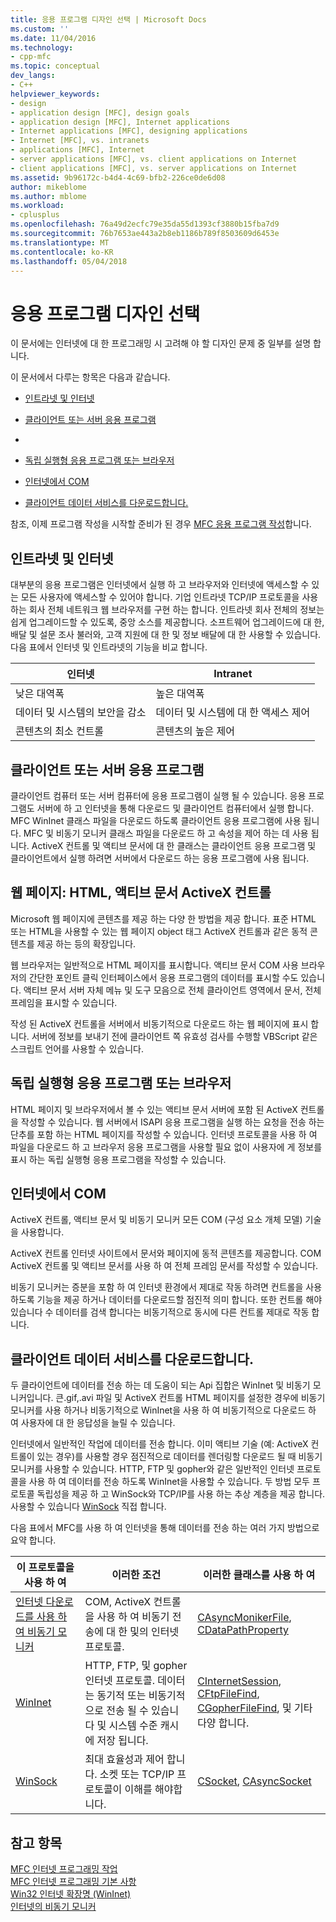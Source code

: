 ```yaml
---
title: 응용 프로그램 디자인 선택 | Microsoft Docs
ms.custom: ''
ms.date: 11/04/2016
ms.technology:
- cpp-mfc
ms.topic: conceptual
dev_langs:
- C++
helpviewer_keywords:
- design
- application design [MFC], design goals
- application design [MFC], Internet applications
- Internet applications [MFC], designing applications
- Internet [MFC], vs. intranets
- applications [MFC], Internet
- server applications [MFC], vs. client applications on Internet
- client applications [MFC], vs. server applications on Internet
ms.assetid: 9b96172c-b4d4-4c69-bfb2-226ce0de6d08
author: mikeblome
ms.author: mblome
ms.workload:
- cplusplus
ms.openlocfilehash: 76a49d2ecfc79e35da55d1393cf3880b15fba7d9
ms.sourcegitcommit: 76b7653ae443a2b8eb1186b789f8503609d6453e
ms.translationtype: MT
ms.contentlocale: ko-KR
ms.lasthandoff: 05/04/2018
---
```

# <a name="application-design-choices"></a>응용 프로그램 디자인 선택
이 문서에는 인터넷에 대 한 프로그래밍 시 고려해 야 할 디자인 문제 중 일부를 설명 합니다.  
  
 이 문서에서 다루는 항목은 다음과 같습니다.  
  
-   [인트라넷 및 인터넷](#_core_intranet_versus_internet)  
  
-   [클라이언트 또는 서버 응용 프로그램](#_core_client_or_server_application)  
  
-   [](#_core_the_web_page)  
  
-   [독립 실행형 응용 프로그램 또는 브라우저](#_core_browser_or_standalone)  
  
-   [인터넷에서 COM](#_core_com_on_the_internet)  
  
-   [클라이언트 데이터 서비스를 다운로드합니다.](#_core_client_data_download_services)  
  
 참조, 이제 프로그램 작성을 시작할 준비가 된 경우 [MFC 응용 프로그램 작성](../mfc/writing-mfc-applications.md)합니다.  
  
##  <a name="_core_intranet_versus_internet"></a> 인트라넷 및 인터넷  
 대부분의 응용 프로그램은 인터넷에서 실행 하 고 브라우저와 인터넷에 액세스할 수 있는 모든 사용자에 액세스할 수 있어야 합니다. 기업 인트라넷 TCP/IP 프로토콜을 사용 하는 회사 전체 네트워크 웹 브라우저를 구현 하는 합니다. 인트라넷 회사 전체의 정보는 쉽게 업그레이드할 수 있도록, 중앙 소스를 제공합니다. 소프트웨어 업그레이드에 대 한, 배달 및 설문 조사 불러와, 고객 지원에 대 한 및 정보 배달에 대 한 사용할 수 있습니다. 다음 표에서 인터넷 및 인트라넷의 기능을 비교 합니다.  
  
|인터넷|Intranet|  
|--------------|--------------|  
|낮은 대역폭|높은 대역폭|  
|데이터 및 시스템의 보안을 감소|데이터 및 시스템에 대 한 액세스 제어|  
|콘텐츠의 최소 컨트롤|콘텐츠의 높은 제어|  
  
##  <a name="_core_client_or_server_application"></a> 클라이언트 또는 서버 응용 프로그램  
 클라이언트 컴퓨터 또는 서버 컴퓨터에 응용 프로그램이 실행 될 수 있습니다. 응용 프로그램도 서버에 하 고 인터넷을 통해 다운로드 및 클라이언트 컴퓨터에서 실행 합니다. MFC WinInet 클래스 파일을 다운로드 하도록 클라이언트 응용 프로그램에 사용 됩니다. MFC 및 비동기 모니커 클래스 파일을 다운로드 하 고 속성을 제어 하는 데 사용 됩니다. ActiveX 컨트롤 및 액티브 문서에 대 한 클래스는 클라이언트 응용 프로그램 및 클라이언트에서 실행 하려면 서버에서 다운로드 하는 응용 프로그램에 사용 됩니다.  
  
##  <a name="_core_the_web_page"></a> 웹 페이지: HTML, 액티브 문서 ActiveX 컨트롤  
 Microsoft 웹 페이지에 콘텐츠를 제공 하는 다양 한 방법을 제공 합니다. 표준 HTML 또는 HTML을 사용할 수 있는 웹 페이지 object 태그 ActiveX 컨트롤과 같은 동적 콘텐츠를 제공 하는 등의 확장입니다.  
  
 웹 브라우저는 일반적으로 HTML 페이지를 표시합니다. 액티브 문서 COM 사용 브라우저의 간단한 포인트 클릭 인터페이스에서 응용 프로그램의 데이터를 표시할 수도 있습니다. 액티브 문서 서버 자체 메뉴 및 도구 모음으로 전체 클라이언트 영역에서 문서, 전체 프레임을 표시할 수 있습니다.  
  
 작성 된 ActiveX 컨트롤을 서버에서 비동기적으로 다운로드 하는 웹 페이지에 표시 합니다. 서버에 정보를 보내기 전에 클라이언트 쪽 유효성 검사를 수행할 VBScript 같은 스크립트 언어를 사용할 수 있습니다.  
  
##  <a name="_core_browser_or_standalone"></a> 독립 실행형 응용 프로그램 또는 브라우저  
 HTML 페이지 및 브라우저에서 볼 수 있는 액티브 문서 서버에 포함 된 ActiveX 컨트롤을 작성할 수 있습니다. 웹 서버에서 ISAPI 응용 프로그램을 실행 하는 요청을 전송 하는 단추를 포함 하는 HTML 페이지를 작성할 수 있습니다. 인터넷 프로토콜을 사용 하 여 파일을 다운로드 하 고 브라우저 응용 프로그램을 사용할 필요 없이 사용자에 게 정보를 표시 하는 독립 실행형 응용 프로그램을 작성할 수 있습니다.  
  
##  <a name="_core_com_on_the_internet"></a> 인터넷에서 COM  
 ActiveX 컨트롤, 액티브 문서 및 비동기 모니커 모든 COM (구성 요소 개체 모델) 기술을 사용합니다.  
  
 ActiveX 컨트롤 인터넷 사이트에서 문서와 페이지에 동적 콘텐츠를 제공합니다. COM ActiveX 컨트롤 및 액티브 문서를 사용 하 여 전체 프레임 문서를 작성할 수 있습니다.  
  
 비동기 모니커는 증분을 포함 하 여 인터넷 환경에서 제대로 작동 하려면 컨트롤을 사용 하도록 기능을 제공 하거나 데이터를 다운로드할 점진적 의미 합니다. 또한 컨트롤 해야 있습니다 수 데이터를 검색 합니다는 비동기적으로 동시에 다른 컨트롤 제대로 작동 합니다.  
  
##  <a name="_core_client_data_download_services"></a> 클라이언트 데이터 서비스를 다운로드합니다.  
 두 클라이언트에 데이터를 전송 하는 데 도움이 되는 Api 집합은 WinInet 및 비동기 모니커입니다. 큰.gif,.avi 파일 및 ActiveX 컨트롤 HTML 페이지를 설정한 경우에 비동기 모니커를 사용 하거나 비동기적으로 WinInet을 사용 하 여 비동기적으로 다운로드 하 여 사용자에 대 한 응답성을 늘릴 수 있습니다.  
  
 인터넷에서 일반적인 작업에 데이터를 전송 합니다. 이미 액티브 기술 (예: ActiveX 컨트롤이 있는 경우)를 사용할 경우 점진적으로 데이터를 렌더링할 다운로드 될 때 비동기 모니커를 사용할 수 있습니다. HTTP, FTP 및 gopher와 같은 일반적인 인터넷 프로토콜을 사용 하 여 데이터를 전송 하도록 WinInet을 사용할 수 있습니다. 두 방법 모두 프로토콜 독립성을 제공 하 고 WinSock와 TCP/IP를 사용 하는 추상 계층을 제공 합니다. 사용할 수 있습니다 [WinSock](../mfc/windows-sockets-in-mfc.md) 직접 합니다.  
  
 다음 표에서 MFC를 사용 하 여 인터넷을 통해 데이터를 전송 하는 여러 가지 방법으로 요약 합니다.  
  
|이 프로토콜을 사용 하 여|이러한 조건|이러한 클래스를 사용 하 여|  
|-----------------------|----------------------------|-------------------------|  
|[인터넷 다운로드를 사용 하 여 비동기 모니커](../mfc/asynchronous-monikers-on-the-internet.md)|COM, ActiveX 컨트롤을 사용 하 여 비동기 전송에 대 한 및의 인터넷 프로토콜.|[CAsyncMonikerFile](../mfc/reference/casyncmonikerfile-class.md), [CDataPathProperty](../mfc/reference/cdatapathproperty-class.md)|  
|[WinInet](../mfc/win32-internet-extensions-wininet.md)|HTTP, FTP, 및 gopher 인터넷 프로토콜. 데이터는 동기적 또는 비동기적으로 전송 될 수 있습니다 및 시스템 수준 캐시에 저장 됩니다.|[CInternetSession](../mfc/reference/cinternetsession-class.md), [CFtpFileFind](../mfc/reference/cftpfilefind-class.md), [CGopherFileFind](../mfc/reference/cgopherfilefind-class.md), 및 기타 다양 합니다.|  
|[WinSock](../mfc/windows-sockets-in-mfc.md)|최대 효율성과 제어 합니다. 소켓 또는 TCP/IP 프로토콜이 이해를 해야합니다.|[CSocket](../mfc/reference/csocket-class.md), [CAsyncSocket](../mfc/reference/casyncsocket-class.md)|  
  
## <a name="see-also"></a>참고 항목  
 [MFC 인터넷 프로그래밍 작업](../mfc/mfc-internet-programming-tasks.md)   
 [MFC 인터넷 프로그래밍 기본 사항](../mfc/mfc-internet-programming-basics.md)   
 [Win32 인터넷 확장명 (WinInet)](../mfc/win32-internet-extensions-wininet.md)   
 [인터넷의 비동기 모니커](../mfc/asynchronous-monikers-on-the-internet.md)

